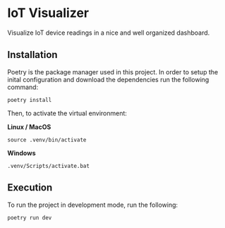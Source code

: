 # IoT Visualizer

Visualize IoT device readings in a nice and well organized dashboard.

## Installation

Poetry is the package manager used in this project. In order to setup the inital configuration and download the dependencies run the following command:

```
poetry install
```

Then, to activate the virtual environment:

**Linux / MacOS**

```
source .venv/bin/activate
```

**Windows**

```
.venv/Scripts/activate.bat
```

## Execution

To run the project in development mode, run the following:

```
poetry run dev
```
